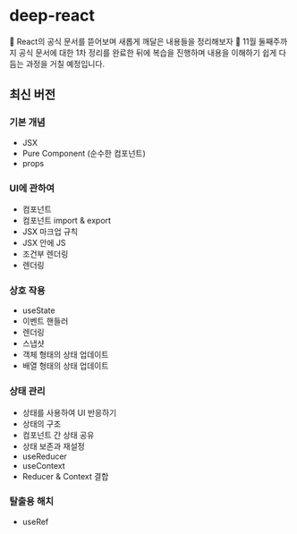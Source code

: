 # deep-react
👀 React의 공식 문서를 뜯어보며 새롭게 깨달은 내용들을 정리해보자
🤔 11월 둘째주까지 공식 문서에 대한 1차 정리를 완료한 뒤에 복습을 진행하며 내용을 이해하기 쉽게 다듬는 과정을 거칠 예정입니다.

## 최신 버전
### 기본 개념
- JSX
- Pure Component (순수한 컴포넌트)
- props

### UI에 관하여
- 컴포넌트
- 컴포넌트 import & export
- JSX 마크업 규칙
- JSX 안에 JS
- 조건부 렌더링
- 렌더링

### 상호 작용
- useState
- 이벤트 핸들러
- 렌더링
- 스냅샷
- 객체 형태의 상태 업데이트
- 배열 형태의 상태 업데이트

### 상태 관리
- 상태를 사용하여 UI 반응하기
- 상태의 구조
- 컴포넌트 간 상태 공유
- 상태 보존과 재설정
- useReducer
- useContext
- Reducer & Context 결합

### 탈출용 해치
- useRef